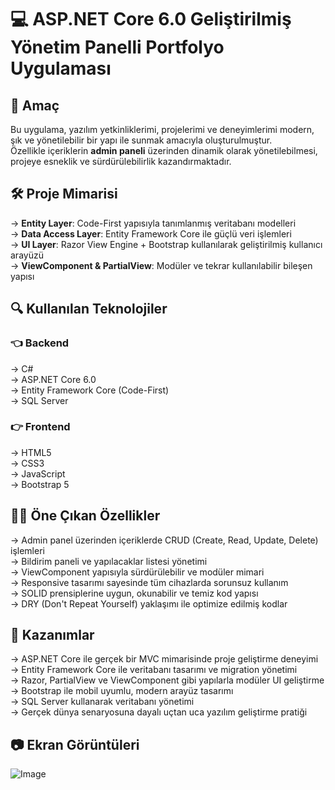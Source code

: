  # 💻 ASP.NET Core 6.0 Geliştirilmiş Yönetim Panelli Portfolyo Uygulaması 

## 🔗 Amaç

Bu uygulama, yazılım yetkinliklerimi, projelerimi ve deneyimlerimi modern, şık ve yönetilebilir bir yapı ile sunmak amacıyla oluşturulmuştur.  
Özellikle içeriklerin **admin paneli** üzerinden dinamik olarak yönetilebilmesi, projeye esneklik ve sürdürülebilirlik kazandırmaktadır.

## 🛠 Proje Mimarisi

-> **Entity Layer**: Code-First yapısıyla tanımlanmış veritabanı modelleri  
-> **Data Access Layer**: Entity Framework Core ile güçlü veri işlemleri  
-> **UI Layer**: Razor View Engine + Bootstrap kullanılarak geliştirilmiş kullanıcı arayüzü  
-> **ViewComponent & PartialView**: Modüler ve tekrar kullanılabilir bileşen yapısı

## 🔍 Kullanılan Teknolojiler

### 👈 Backend  
-> C#  
-> ASP.NET Core 6.0  
-> Entity Framework Core (Code-First)  
-> SQL Server  

### 👉 Frontend  
-> HTML5  
-> CSS3  
-> JavaScript  
-> Bootstrap 5  

## 🤌🏼 Öne Çıkan Özellikler

-> Admin panel üzerinden içeriklerde CRUD (Create, Read, Update, Delete) işlemleri  
-> Bildirim paneli ve yapılacaklar listesi yönetimi  
-> ViewComponent yapısıyla sürdürülebilir ve modüler mimari  
-> Responsive tasarımı sayesinde tüm cihazlarda sorunsuz kullanım  
-> SOLID prensiplerine uygun, okunabilir ve temiz kod yapısı  
-> DRY (Don't Repeat Yourself) yaklaşımı ile optimize edilmiş kodlar

## 🏅 Kazanımlar

-> ASP.NET Core ile gerçek bir MVC mimarisinde proje geliştirme deneyimi  
-> Entity Framework Core ile veritabanı tasarımı ve migration yönetimi  
-> Razor, PartialView ve ViewComponent gibi yapılarla modüler UI geliştirme  
-> Bootstrap ile mobil uyumlu, modern arayüz tasarımı  
-> SQL Server kullanarak veritabanı yönetimi  
-> Gerçek dünya senaryosuna dayalı uçtan uca yazılım geliştirme pratiği

## 📷 Ekran Görüntüleri

![Image](https://github.com/user-attachments/assets/680930af-1f81-432b-bd3c-78fd84be13da)



